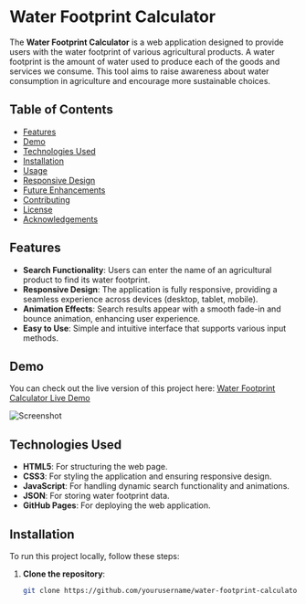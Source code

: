 # Water Footprint Calculator

The **Water Footprint Calculator** is a web application designed to provide users with the water footprint of various agricultural products. A water footprint is the amount of water used to produce each of the goods and services we consume. This tool aims to raise awareness about water consumption in agriculture and encourage more sustainable choices.

## Table of Contents
- [Features](#features)
- [Demo](#demo)
- [Technologies Used](#technologies-used)
- [Installation](#installation)
- [Usage](#usage)
- [Responsive Design](#responsive-design)
- [Future Enhancements](#future-enhancements)
- [Contributing](#contributing)
- [License](#license)
- [Acknowledgements](#acknowledgements)

## Features
- **Search Functionality**: Users can enter the name of an agricultural product to find its water footprint.
- **Responsive Design**: The application is fully responsive, providing a seamless experience across devices (desktop, tablet, mobile).
- **Animation Effects**: Search results appear with a smooth fade-in and bounce animation, enhancing user experience.
- **Easy to Use**: Simple and intuitive interface that supports various input methods.

## Demo
You can check out the live version of this project here: [Water Footprint Calculator Live Demo](#)

![Screenshot](screenshot.png) 

## Technologies Used
- **HTML5**: For structuring the web page.
- **CSS3**: For styling the application and ensuring responsive design.
- **JavaScript**: For handling dynamic search functionality and animations.
- **JSON**: For storing water footprint data.
- **GitHub Pages**: For deploying the web application.

## Installation
To run this project locally, follow these steps:

1. **Clone the repository**:
   ```bash
   git clone https://github.com/yourusername/water-footprint-calculator.git
